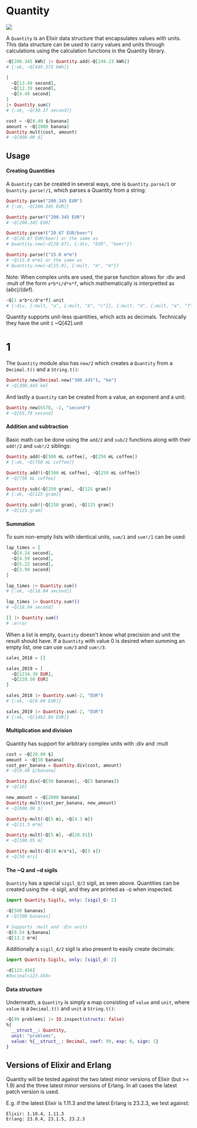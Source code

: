 # Quantity

![](https://github.com/wise-home/quantity/workflows/CI/badge.svg)

A `Quantity` is an Elixir data structure that encapsulates values with units. This data structure can be used to carry values and units through calculations using the calculation functions in the Quantity library.

```elixir
~Q[200.345 kWh] |> Quantity.add(~Q[249.23 kWh])
# {:ok, ~Q[449.575 kWh]}

[
  ~Q[13.49 second],
  ~Q[12.39 second],
  ~Q[4.49 second]
]
|> Quantity.sum()
# {:ok, ~Q[30.37 second]}

cost = ~Q[0.40 $/banana]
amount = ~Q[2000 banana]
Quantity.mult(cost, amount)
# ~Q[800.00 $]
```

## Usage

#### Creating Quantities

A `Quantity` can be created in several ways, one is `Quantity.parse/1` or `Quantity.parse!/1`, which parses a Quantity from a string:

```elixir
Quantity.parse("200.345 EUR")
# {:ok, ~Q[200.345 EUR]}

Quantity.parse!("200.345 EUR")
# ~Q[200.345 EUR]

Quantity.parse!("20.67 EUR/beer")
# ~Q[20.67 EUR/beer] or the same as
# Quantity.new(~d[20.67], {:div, "EUR", "beer"})

Quantity.parse!("15.0 m*m")
# ~Q[15.0 m*m] or the same as
# Quantity.new(~d[15.0], {:mult, "m", "m"})
```

Note: When complex units are used, the parse function allows for :div and :mult of the form `a*b*c/d*e*f`, which
mathematically is interpretted as (a*b*c)/(d*e*f).

```elixir
~Q[1 a*b*c/d*e*f].unit
# {:div, {:mult, "a", {:mult, "b", "c"}}, {:mult, "d", {:mult, "e", "f"}}}
```

Quantity supports unit-less quantities, which acts as decimals. Technically they have the unit `1`
~Q[42].unit
# 1

The `Quantity` module also has `new/2` which creates a `Quantity` from a `Decimal.t()` and a `String.t()`:

```elixir
Quantity.new(Decimal.new("300.445"), "km")
# ~Q[300.445 km]
```

And lastly a `Quantity` can be created from a value, an exponent and a unit:

```elixir
Quantity.new(6578, -2, "second")
# ~Q[65.78 second]
```

#### Addition and subtraction

Basic math can be done using the `add/2` and `sub/2` functions along with their `add!/2` and `sub!/2` siblings:

```elixir
Quantity.add(~Q[500 mL coffee], ~Q[250 mL coffee])
# {:ok, ~Q[750 mL coffee]}

Quantity.add!(~Q[500 mL coffee], ~Q[250 mL coffee])
# ~Q[750 mL coffee]

Quantity.sub(~Q[250 gram], ~Q[125 gram])
# {:ok, ~Q[125 gram]}

Quantity.sub!(~Q[250 gram], ~Q[125 gram])
# ~Q[125 gram]
```

#### Summation

To sum non-empty lists with identical units, `sum/1` and `sum!/1` can be used:

```elixir
lap_times = [
  ~Q[4.24 second],
  ~Q[4.59 second],
  ~Q[5.22 second],
  ~Q[3.99 second]
]

lap_times |> Quantity.sum()
# {:ok, ~Q[18.04 second]}

lap_times |> Quantity.sum!()
# ~Q[18.04 second]

[] |> Quantity.sum()
# :error
```

When a list is empty, `Quantity` doesn't know what precision and unit the result should have. If a `Quantity` with value 0 is desired when summing an empty list, one can use `sum/3` and `sum!/3`:

```elixir
sales_2018 = []

sales_2019 = [
  ~Q[1234.39 EUR],
  ~Q[228.50 EUR]
]

sales_2018 |> Quantity.sum(-2, "EUR")
# {:ok, ~Q[0.00 EUR]}

sales_2019 |> Quantity.sum(-2, "EUR")
# {:ok, ~Q[1462.89 EUR]}
```

#### Multiplication and division

Quantity has support for arbitrary complex units with :div and :mult

```elixir
cost = ~Q[20.00 $]
amount = ~Q[50 banana]
cost_per_banana = Quantity.div(cost, amount)
# ~Q[0.40 $/banana]

Quantity.div(~Q[50 bananas], ~Q[5 bananas])
# ~Q[10]

new_amount = ~Q[2000 banana]
Quantity.mult(cost_per_banana, new_amount)
# ~Q[800.00 $]

Quantity.mult(~Q[5 m], ~Q[4.3 m])
# ~Q[21.5 m*m]

Quantity.mult(~Q[5 m], ~d[20.01])
# ~Q[100.05 m]

Quantity.mult(~Q[10 m/s*s], ~Q[5 s])
# ~Q[50 m/s]
```

#### The ~Q and ~d sigils

`Quantity` has a special `sigil_Q/2` sigil, as seen above. Quantities can be created using the `~Q` sigil, and they are printed as `~Q` when inspected.

```elixir
import Quantity.Sigils, only: [sigil_Q: 2]

~Q[500 bananas]
# ~Q[500 bananas]

# Supports :mult and :div units
~Q[0.54 $/banana]
~Q[13.2 m*m]

```

Additionally a `sigil_d/2` sigil is also present to easily create decimals:

```elixir
import Quantity.Sigils, only: [sigil_d: 2]

~d[123.456]
#Decimal<123.456>
```

#### Data structure

Underneath, a `Quantity` is simply a map consisting of `value` and `unit`, where `value` is a `Decimal.t()` and `unit` a `String.t()`:

```elixir
~Q[99 problems] |> IO.inspect(structs: false)
%{
  __struct__: Quantity,
  unit: "problems",
  value: %{__struct__: Decimal, coef: 99, exp: 0, sign: 1}
}
```


## Versions of Elixir and Erlang

Quantity will be tested against the two latest minor versions of Elixir (but >= 1.9) and the three latest minor versions of Erlang. In all cases the latest patch version is used.

E.g. if the latest Elixir is 1.11.3 and the latest Erlang is 23.2.3, we test against:

    Elixir: 1.10.4, 1.11.3
    Erlang: 23.0.4, 23.1.5, 23.2.3
